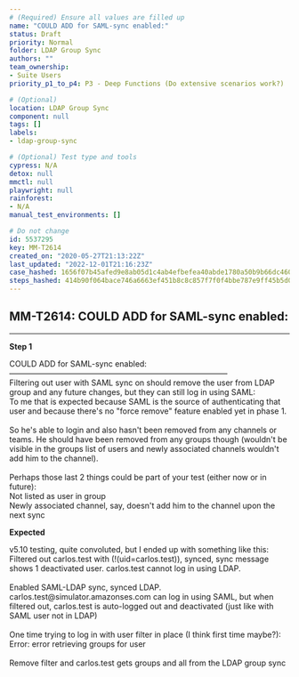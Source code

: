 ```yaml
---
# (Required) Ensure all values are filled up
name: "COULD ADD for SAML-sync enabled:"
status: Draft
priority: Normal
folder: LDAP Group Sync
authors: ""
team_ownership: 
- Suite Users
priority_p1_to_p4: P3 - Deep Functions (Do extensive scenarios work?)

# (Optional)
location: LDAP Group Sync
component: null
tags: []
labels: 
- ldap-group-sync

# (Optional) Test type and tools
cypress: N/A
detox: null
mmctl: null
playwright: null
rainforest: 
- N/A
manual_test_environments: []

# Do not change
id: 5537295
key: MM-T2614
created_on: "2020-05-27T21:13:22Z"
last_updated: "2022-12-01T21:16:23Z"
case_hashed: 1656f07b45afed9e8ab05d1c4ab4efbefea40abde1780a50b9b66dc4600302363f16b475da0c042db6509ed68e5e10e7
steps_hashed: 414b90f064bace746a6663ef451b8c8c857f7f0f4bbe787e9ff45b5d0565dc995a2bfd8539e4e178533617025b8c9a6e
---
```


<!-- (Auto-generated) Based on frontmatter's "key" and "name" -->

## MM-T2614: COULD ADD for SAML-sync enabled:

---

**Step 1**

COULD ADD for SAML-sync enabled:\
————————————————————————————\
Filtering out user with SAML sync on should remove the user from LDAP group and any future changes, but they can still log in using SAML:\
To me that is expected because SAML is the source of authenticating that user and because there's no "force remove" feature enabled yet in phase 1.\
\
So he's able to login and also hasn't been removed from any channels or teams. He should have been removed from any groups though (wouldn't be visible in the groups list of users and newly associated channels wouldn't add him to the channel).\
\
Perhaps those last 2 things could be part of your test (either now or in future):\
Not listed as user in group\
Newly associated channel, say, doesn't add him to the channel upon the next sync

**Expected**

v5.10 testing, quite convoluted, but I ended up with something like this: Filtered out carlos.test with (!(uid=carlos.test)), synced, sync message shows 1 deactivated user. carlos.test cannot log in using LDAP.\
\
Enabled SAML-LDAP sync, synced LDAP. carlos.test\@simulator.amazonses.com can log in using SAML, but when filtered out, carlos.test is auto-logged out and deactivated (just like with SAML user not in LDAP)\
\
One time trying to log in with user filter in place (I think first time maybe?): Error: error retrieving groups for user\
\
Remove filter and carlos.test gets groups and all from the LDAP group sync
